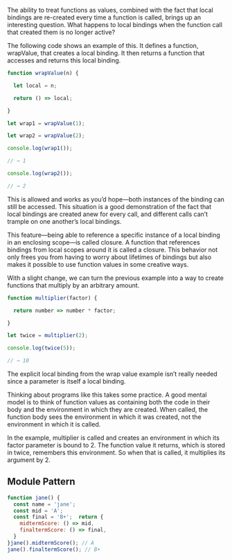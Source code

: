 The ability to treat functions as values, combined with the fact that local bindings are re-created every time a function is called, brings up an interesting question. What happens to local bindings when the function call that created them is no longer active? 

The following code shows an example of this. It defines a function, wrapValue, that creates a local binding. It then returns a function that accesses and returns this local binding. 

```javascript
function wrapValue(n) { 

  let local = n; 

  return () => local; 

} 

let wrap1 = wrapValue(1); 

let wrap2 = wrapValue(2); 

console.log(wrap1()); 

// → 1 

console.log(wrap2()); 

// → 2 
```

This is allowed and works as you’d hope—both instances of the binding can still be accessed. This situation is a good demonstration of the fact that local bindings are created anew for every call, and different calls can’t trample on one another’s local bindings. 

This feature—being able to reference a specific instance of a local binding in an enclosing scope—is called closure. A function that references bindings from local scopes around it is called a closure. This behavior not only frees you from having to worry about lifetimes of bindings but also makes it possible to use function values in some creative ways. 

With a slight change, we can turn the previous example into a way to create functions that multiply by an arbitrary amount. 

```javascript
function multiplier(factor) { 

  return number => number * factor; 

} 

let twice = multiplier(2); 

console.log(twice(5)); 

// → 10 
```

The explicit local binding from the wrap value example isn’t really needed since a parameter is itself a local binding. 

Thinking about programs like this takes some practice. A good mental model is to think of function values as containing both the code in their body and the environment in which they are created. When called, the function body sees the environment in which it was created, not the environment in which it is called. 

In the example, multiplier is called and creates an environment in which its factor parameter is bound to 2. The function value it returns, which is stored in twice, remembers this environment. So when that is called, it multiplies its argument by 2.

## Module Pattern

```javascript
function jane() {  
  const name = 'jane';  
  const mid = 'A';  
  const final = 'B+';  return {  
    midtermScore: () => mid,  
    finaltermScore: () => final,  
  }  
}jane().midtermScore(); // A  
jane().finaltermScore(); // B+
```